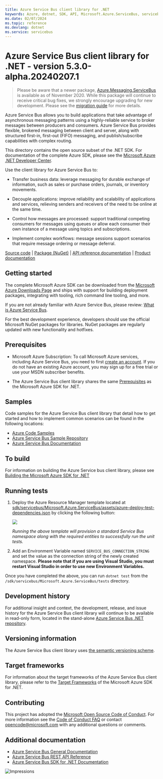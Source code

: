 ```yaml
---
title: Azure Service Bus client library for .NET
keywords: Azure, dotnet, SDK, API, Microsoft.Azure.ServiceBus, servicebus
ms.date: 02/07/2024
ms.topic: reference
ms.devlang: dotnet
ms.service: servicebus
---
```

# Azure Service Bus client library for .NET - version 5.3.0-alpha.20240207.1 


> Please be aware that a newer package, [Azure.Messaging.ServiceBus](https://www.nuget.org/packages/Azure.Messaging.ServiceBus) is available as of November 2020. While this package will continue to receive critical bug fixes, we strongly encourage upgrading for new development. Please see the [migration guide](https://aka.ms/azsdk/net/migrate/sb) for more details.

Azure Service Bus allows you to build applications that take advantage of asynchronous messaging patterns using a highly-reliable service to broker messages between producers and consumers. Azure Service Bus provides flexible, brokered messaging between client and server, along with structured first-in, first-out (FIFO) messaging, and publish/subscribe capabilities with complex routing.

This directory contains the open source subset of the .NET SDK. For documentation of the complete Azure SDK, please see the [Microsoft Azure .NET Developer Center](https://azure.microsoft.com/develop/net/).

Use the client library for Azure Service Bus to:

- Transfer business data: leverage messaging for durable exchange of information, such as sales or purchase orders, journals, or inventory movements.

- Decouple applications: improve reliability and scalability of applications and services, relieving senders and receivers of the need to be online at the same time.

- Control how messages are processed: support traditional competing consumers for messages using queues or allow each consumer their own instance of a message using topics and subscriptions.

- Implement complex workflows: message sessions support scenarios that require message ordering or message deferral.

[Source code](https://github.com/Azure/azure-sdk-for-net/tree/main/sdk/servicebus/Microsoft.Azure.ServiceBus/src) | [Package (NuGet)](https://www.nuget.org/packages/Microsoft.Azure.ServiceBus/) | [API reference documentation](/dotnet/api/overview/azure/service-bus?view=azure-dotnet) | [Product documentation](/azure/service-bus-messaging/)

## Getting started

The complete Microsoft Azure SDK can be downloaded from the [Microsoft Azure Downloads Page](https://azure.microsoft.com/downloads/?sdk=net) and ships with support for building deployment packages, integrating with tooling, rich command line tooling, and more.

If you are not already familiar with Azure Service Bus, please review: [What is Azure Service Bus](/azure/service-bus-messaging/service-bus-messaging-overview).

For the best development experience, developers should use the official Microsoft NuGet packages for libraries. NuGet packages are regularly updated with new functionality and hotfixes.

## Prerequisites

- Microsoft Azure Subscription: To call Microsoft Azure services, including Azure Service Bus, you need to first [create an account](https://account.windowsazure.com/Home/Index). If you do not have an existing Azure account, you may sign up for a free trial or use your MSDN subscriber benefits.

- The Azure Service Bus client library shares the same [Prerequisites](https://github.com/azure/azure-sdk-for-net#prerequisites) as the Microsoft Azure SDK for .NET.

## Samples

Code samples for the Azure Service Bus client library that detail how to get started and how to implement common scenarios can be found in the following locations:

- [Azure Code Samples](https://azure.microsoft.com/resources/samples/?sort=0&service=service-bus&platform=dotnet)
- [Azure Service Bus Sample Repository](https://github.com/Azure/azure-service-bus/tree/master/samples/)
- [Azure Service Bus Documentation](/azure/service-bus-messaging/)

## To build

For information on building the Azure Service bus client library, please see [Building the Microsoft Azure SDK for .NET](https://github.com/azure/azure-sdk-for-net#to-build)

## Running tests

1. Deploy the Azure Resource Manager template located at [sdk/servicebus/Microsoft.Azure.ServiceBus/assets/azure-deploy-test-dependencies.json](https://github.com/Azure/azure-sdk-for-net/blob/main/sdk/servicebus/Microsoft.Azure.ServiceBus/assets/azure-deploy-test-dependencies.json) by clicking the following button:

   <a href="https://portal.azure.com/#create/Microsoft.Template/uri/https%3A%2F%2Fraw.githubusercontent.com%2FAzure%2Fazure-sdk-for-net%2Fmaster%2Fsdk%2Fservicebus%2FMicrosoft.Azure.ServiceBus%2Fassets%2Fazure-deploy-test-dependencies.json" target="_blank">
       <img src="https://aka.ms/deploytoazurebutton"/>
   </a>

   *Running the above template will provision a standard Service Bus namespace along with the required entities to successfully run the unit tests.*

1. Add an Environment Variable named `SERVICE_BUS_CONNECTION_STRING` and set the value as the connection string of the newly created namespace. **Please note that if you are using Visual Studio, you must restart Visual Studio in order to use new Environment Variables.**

Once you have completed the above, you can run `dotnet test` from the `/sdk/servicebus/Microsoft.Azure.ServiceBus/tests` directory.

## Development history

For additional insight and context, the development, release, and issue history for the Azure Service Bus client library will continue to be available in read-only form, located in the stand-alone [Azure Service Bus .NET repository](https://github.com/Azure/azure-service-bus-dotnet).

## Versioning information

The Azure Service Bus client library uses [the semantic versioning scheme](https://semver.org/).

## Target frameworks

For information about the target frameworks of the Azure Service Bus client library, please refer to the [Target Frameworks](https://github.com/azure/azure-sdk-for-net#target-frameworks) of the Microsoft Azure SDK for .NET.

## Contributing

This project has adopted the [Microsoft Open Source Code of Conduct](https://opensource.microsoft.com/codeofconduct/). For more information see the [Code of Conduct FAQ](https://opensource.microsoft.com/codeofconduct/faq/) or contact [opencode@microsoft.com](mailto:opencode@microsoft.com) with any additional questions or comments.

## Additional documentation

- [Azure Service Bus General Documentation](/azure/service-bus-messaging/)
- [Azure Service Bus REST API Reference](/rest/api/servicebus/)
- [Azure Service Bus SDK for .NET Documentation](/dotnet/api/overview/azure/service-bus?view=azure-dotnet)

![Impressions](https://azure-sdk-impressions.azurewebsites.net/api/impressions/azure-sdk-for-net%2Fsdk%2Fservicebus%2FMicrosoft.Azure.ServiceBus%2FREADME.png)

